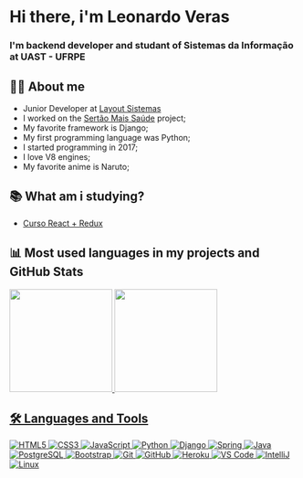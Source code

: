 # Hi there,  i'm Leonardo Veras 
### I'm backend developer and studant of Sistemas da Informação at UAST - UFRPE


## 👩‍💻 About me

- Junior Developer at [Layout Sistemas](http://www.layoutsistemas.com.br/)
- I worked on the [Sertão Mais Saúde](http://sertaomaissaude.com.br/site/) project;
- My favorite framework is Django;
- My first programming language was Python;
- I started programming in 2017;
- I love V8 engines;
- My favorite anime is Naruto;


## :books: What am i studying?

- [Curso React + Redux](https://www.udemy.com/course/react-redux-pt/)

## 📊 Most used languages in my projects and GitHub Stats

<!-- [![Top Langs](https://github-readme-stats.vercel.app/api/top-langs/?username=lvleo21&layout=compact)](https://github.com/anuraghazra/github-readme-stats) -->

<div>
  <a href="https://github.com/lvleo21">
  <img height="180em" src="https://github-readme-stats.vercel.app/api?username=lvleo21&show_icons=true&theme=light&include_all_commits=true&count_private=true"/>
  <img height="180em" src="https://github-readme-stats.vercel.app/api/top-langs/?username=lvleo21&layout=compact&langs_count=16&theme=light"/>
<div>

## 🛠 Languages and Tools
![HTML5](https://img.icons8.com/color/40/000000/html-5.png)
![CSS3](https://img.icons8.com/color/40/000000/css3.png)
![JavaScript](https://img.icons8.com/color/40/000000/javascript.png)
![Python](https://img.icons8.com/color/40/000000/python.png)
![Django](https://img.icons8.com/windows/40/000000/django.png)
![Spring](https://img.icons8.com/color/40/000000/spring-logo.png)
![Java](https://img.icons8.com/color/40/000000/java-coffee-cup-logo.png) 
![PostgreSQL](https://img.icons8.com/color/40/000000/postgreesql.png)
![Bootstrap](https://img.icons8.com/color/40/000000/bootstrap.png)
![Git](https://img.icons8.com/color/40/000000/git.png)
![GitHub](https://img.icons8.com/fluent/40/000000/github.png)
![Heroku](https://img.icons8.com/color/40/000000/heroku.png)
![VS Code](https://img.icons8.com/fluent/40/000000/visual-studio-code-2019.png)
![IntelliJ](https://img.icons8.com/color/40/000000/intellij-idea.png)
![Linux](https://img.icons8.com/color/40/000000/linux.png)
